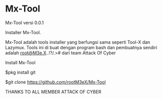 # Mx-Tool
Mx-Tool versi 0.0.1

Installer Mx-Tool.

Mx-Tool adalah tools installer yang berfungsi sama seperti Tool-X dan Lazymux.
Tools ini di buat dengan program bash dan pembuatnya sendiri adalah root@M3e.X..!?/.># dari team Attack Of Cyber

Install Mx-Tool

$pkg install git

$git clone https://github.com/rootM3eX/Mx-Tool


THANKS TO ALL MEMBER ATTACK OF CYBER 
